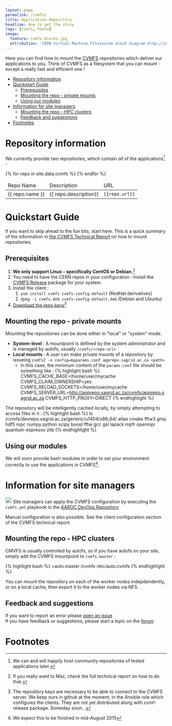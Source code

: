 ```yaml
---
layout: page
permalink: /cvmfs/
title: Application Repository
headline: How to get the shiny
tags: [cvmfs, howto]
image:
  feature: cvmfs-blocks.jpg
  attribution: 'CERN Virtual Machine Filesystem block diagram http://cernvm.cern.ch/portal/filesystem'
---
```

Here you can find how to mount the [CVMFS](http://cernvm.cern.ch/portal/filesystem) repositories which deliver our applications to you. Think of CVMFS as a filesystem that you can mount - except a really fast and
efficient one !

<!-- TOC depth:6 withLinks:1 updateOnSave:1 orderedList:0 -->

- [Repository information](#repository-information)
- [Quickstart Guide](#quickstart-guide)
	- [Prerequisites](#prerequisites)
	- [Mounting the repo - private mounts](#mounting-the-repo-private-mounts)
	- [Using our modules](#using-our-modules)
- [Information for site managers](#information-for-site-managers)
	- [Mounting the repo - HPC clusters](#mounting-the-repo-hpc-clusters)
	- [Feedback and suggestions](#feedback-and-suggestions)
- [Footnotes](#footnotes)
<!-- /TOC -->

# Repository information

We currently provide two repositories, which contain *all* of the applications[^communityreposlater] -

<div class="table-responsive">
<table class="table table-condensed table-bordered">
<thead>
<tr class="table table-header">
<td>Repo Name</td><td>Description</td><td>URL</td>
</tr>
</thead>
{% for repo in site.data.cvmfs %}
<tr class="table table-header">
<td>{{ repo.name }}</td><td style="text-align:left">{{ repo.description}}</td><td align="left"><code>{{repo.url}}</code></td>
</tr>
{% endfor %}
</table>
</div>

# Quickstart Guide

If you want to skip ahead to the fun bits, start here. This is a quick summary of the information in [the CVMFS Technical Report](https://ecsft.cern.ch/dist/cvmfs/cvmfstech-2.1-6.pdf) on how to mount repositories.  

## Prerequisites

  1. <i class="fa fa-linux"></i> **We only support  Linux - specifically CentOS or Debian.**[^MacOSX]
  1. You need to have the CERN repos in your configuration :
      <i class="fa fa-arrow-right"></i> Install the [CVMFS Release](https://cernvm.cern.ch/portal/downloads) package for your system.
  1. Install the client :
      1. `yum install cvmfs cvmfs-config-default` (RedHat derivatives)
      1. `dpkg -i cvmfs.deb cvmfs-config-default.deb` (Debian and Ubuntu)
  1. [Download the repo keys](https://github.com/AAROC/DevOps/tree/dev/Ansible/roles/cvmfs/files/etc/cvmfs/keys)[^RepoKeys]

## Mounting the repo - private mounts

Mounting the repositories can be done either in "local" or "system"  mode.

  * **System-level** : A mountpoint is defined by the system administrator and is managed by autofs, usually `/cvmfs/<repo-url>`
  * **Local mounts** : A user can make private mounts of a repository by issueing `cvmfs2 -o config=myparams.conf apprepo.sagrid.ac.za <path>`
    * In this case, the minimum content of the `params.conf` file should be something like :
{% highlight bash %}
CVMFS_CACHE_BASE=/home/user/mycache
CVMFS_CLAIM_OWNERSHIP=yes
CVMFS_RELOAD_SOCKETS=/home/user/mycache
CVMFS_SERVER_URL=http://apprepo.sagrid.ac.za/cvmfs/apprepo.sagrid.ac.za
CVMFS_HTTP_PROXY=DIRECT
{% endhighlight %}

The repository will be intelligently cached locally, by simply attempting to access files in it :
{% highlight bash %}
ls /cvmfs/devrepo.sagrid.ac.za/generic/u1404/x86_64/
atlas  cmake  fftw3  gmp  hdf5    mpc   numpy    python            scipy
boost  fftw   gcc    gsl  lapack  mpfr  openmpi  quantum-espresso  zlib
{% endhighlight %}

## Using our modules

We will soon provide bash modules in order to set your environment correctly to use the applications in CVMFS[^ExpectedAugust].

# Information for site managers

<img src="{{ site_url }}/images/ansible_circleA_black_small.svg" height="20px"/> Site managers can apply the CVMFS configuration by executing the `cvmfs.yml` playbook in the [AAROC DevOps Repository](https://github.com/AAROC/DevOps)

<i class="fa fa-hand-o-right"></i> Manual configuration is also possible. See the client configuration section of the CVMFS technical report.

## Mounting the repo - HPC clusters

CMVFS is usually controlled by autofs, so if you have autofs on your site, simply add the CVMFS mountpoint to `cvmfs.master` :

{% highlight bash %}
+auto.master
/cvmfs /etc/auto.cvmfs
{% endhighlight %}

<i class="fa fa-lightbulb-o"></i> You can mount the repository on each of the worker nodes indepdendently, or on a local cache, then export it to the worker nodes via NFS.



## Feedback and suggestions

<div class="row">
  <div class="col-md-6">
    <i class="fa fa-exclamation-circle"></i> If you want to report an <span class="text-danger">error</span> please <a href="https://github.com/AAROC/DevOps/issues/new?&labels=CVMFS&title=Problem%20mounting%20CVMFS%20repo">open an issue <i class="fa fa-exclamation-circle"></i></a> </div>
  <div class="col-md-6"><i class="fa fa-comments-o"></i> If you have feedback or suggestions, please start a topic  on the <a href="http://discourse.sci-gaia.eu">forum <i class="fa fa-comments-o   fa-flip-horizontal"></i></a> </div>
  </div>


# Footnotes

[^MacOSX]: If you really want to Mac, check the full technical report on how to do that.
[^communityreposlater]: We can and will happily host community repositories of tested applications later.
[^ExpectedAugust]: We expect this to be finished in mid-August 2015
[^RepoKeys]: The repository keys are necessary to be able to connect to the CVMFS server. We keep ours in github at the moment, in the Ansible role which configures the clients. They are not yet distributed along with cvmf-release package. Someday soon...
